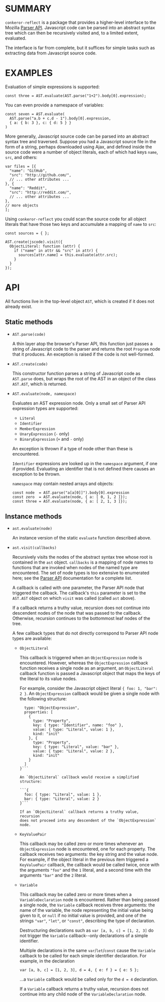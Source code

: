 # SUMMARY

`conkeror-reflect` is a package that provides a higher-level interface
to the Mozilla
[Parser API](https://developer.mozilla.org/en-US/docs/Mozilla/Projects/SpiderMonkey/Parser_API).
Javascript code can be parsed into an abstract syntax tree which can
then be recursively visited and, to a limited extent, evaluated.

The interface is far from complete, but it suffices for simple tasks
such as extracting data from Javascript source code.

# EXAMPLES

Evaluation of simple expressions is supported:

    const three = AST.evaluate(AST.parse("1+2").body[0].expression);
    
You can even provide a namespace of variables:

    const seven = AST.evaluate(
      AST.parse("a.b + c.d - 1").body[0].expression,
      { a: { b: 3 }, c: { d: 5 } }
    )

More generally, Javascript source code can be parsed into an abstract
syntax tree and traversed.  Suppose you had a Javascript source file
in the form of a string, perhaps downloaded using Ajax, and defined
inside the source code were a number of object literals, each of which
had keys `name`, `src`, and others:

    var files = [{
      "name": "GitHub",
      "src": "http://github.com/",
      // ... other attributes ...
    }, {
      "name": "Reddit",
      "src": "http://reddit.com/",
      // ... other attributes ...
    },
    // more objects
    ];

Using `conkeror-reflect` you could scan the source code for all object
literals that have those two keys and accumulate a mapping of `name`
to `src`:

    const sources = { };

    AST.create(jscode).visit({
      ObjectLiteral: function (attr) {
        if ("name" in attr && "src" in attr) {
          sources[attr.name] = this.evaluate(attr.src);
        }
      }
    });

# API

All functions live in the top-level object `AST`, which is created if
it does not already exist.

## Static methods

- `AST.parse(code)`

  A thin layer atop the browser's Parser API, this function just
  passes a string of Javascript code to the parser and returns the
  root `Program` node that it produces.  An exception is raised if
  the code is not well-formed.
  
- `AST.create(code)`

  This constructor function parses a string of Javascript code as
  `AST.parse` does, but wraps the root of the AST in an object of the
  class `AST.AST`, which is returned.

- `AST.evaluate(node, namespace)`

  Evaluates an AST expression node.  Only a small set of Parser API
  expression types are supported:
  
  - `Literal`
  - `Identifier`
  - `MemberExpression`
  - `UnaryExpression` (`-` only)
  - `BinaryExpression` (`+` and `-` only)
  
  An exception is thrown if a type of node other than these is
  encountered.

  `Identifier` expressions are looked up in the `namespace` argument,
  if one if provided.  Evaluating an identifier that is not defined
  there causes an exception to be thrown.
  
  `namespace` may contain nested arrays and objects:
  
      const node  = AST.parse("a[a[0]]").body[0].expression
      const zero  = AST.evaluate(node, { a: [ 0, 1, 2 ]});
      const three = AST.evaluate(node, { a: [ 2, 1, 3 ]});

## Instance methods

- `ast.evaluate(node)`

  An instance version of the static `evaluate` function described
  above.

- `ast.visit(callbacks)`
  
  Recursively visits the nodes of the abstract syntax tree whose root
  is contained in the `ast` object.  `callbacks` is a mapping of node
  names to functions that are invoked when nodes of the named type are
  encountered.  The set of node types is too extensive to enumerated
  here; see the
  [Parser API](https://developer.mozilla.org/en-US/docs/Mozilla/Projects/SpiderMonkey/Parser_API)
  documentation for a complete list.
  
  A callback is called with one parameter, the Parser API node that
  triggered the callback.  The callback's `this` parameter is set to
  the `AST.AST` object on which `visit` was called (called `ast`
  above).
  
  If a callback returns a truthy value, recursion does not continue
  into descendent nodes of the node that was passed to the callback.
  Otherwise, recursion continues to the bottommost leaf nodes of the
  tree.

  A few callback types that do not directly correspond to Parser API
  node types are available:
  
  - `ObjectLiteral`
  
    This callback is triggered when an `ObjectExpression` node is
    encountered.  However, whereas the `ObjectExpression` callback
    function receives a single node as an argument, an `ObjectLiteral`
    callback function is passed a Javascript object that maps the keys
    of the literal to its value nodes.
    
    For example, consider the Javascript object literal
    `{ foo: 1, "bar": 2 }`.  An `ObjectExpression` callback would be
    given a single node with the following structure:
    
    ```{
      type: "ObjectExpression",
      properties: [
        {
          type: "Property",
          key: { type: "Identifier", name: "foo" },
          value: { type: "Literal", value: 1 },
          kind: "init"
        }, {
          type: "Property",
          key: { type: "Literal", value: "bar" },
          value: { type: "Literal", value: 2 },
          kind: "init"
        }
      ]
    }```
    
    An `ObjectLiteral` callback would receive a simplified structure:
    
    ```{
      foo: { type: "Literal", value: 1 },
      bar: { type: "Literal", value: 2 }
    }```
    
    If an `ObjectLiteral` callback returns a truthy value, recursion
    does not proceed into any descendent of the `ObjectExpression`
    node.
    
  - `KeyValuePair`
  
    This callback may be called zero or more times whenever an
    `ObjectExpression` node is encountered, one for each property.
    The callback receives two arguments: the key string and the value
    node.  For example, if the object literal in the previous item
    triggered a `KeyValuePair` callback, the callback would be called
    twice, once with the arguments `"foo"` and the `1` literal, and a
    second time with the arguments `"bar"` and the `2` literal.
    
  - `Variable`
  
    This callback may be called zero or more times when a
    `VariableDeclaration` node is encountered.  Rather than being
    passed a single node, the `Variable` callback receives three
    arguments: the name of the variable, the node representing the
    initial value being given to it, or `null` if no initial value is
    provided, and one of the strings `"var"`, `"let"`, or `"const"`,
    describing the type of declaration.
    
    Destructuring declarations such as `var [a, b, c] = [1, 2, 3]` do
    not trigger the `Variable` callback--only declarations of a simple
    identifier.
    
    Multiple declarations in the same `var`/`let`/`const` cause the
    `Variable` callback to be called for each simple identifier
    declaration.  For example, in the declaration
    
        var [a, b, c] = [1, 2, 3], d = 4, { e: f } = { e: 5 };
        
    ...a `Variable` callback would be called only for the `d = 4`
    declaration.
    
    If a `Variable` callback returns a truthy value, recursion does
    not continue into any child node of the `VariableDeclaration`
    node.

